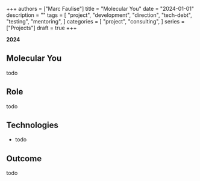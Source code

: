 +++
authors = ["Marc Faulise"]
title = "Molecular You"
date = "2024-01-01"
description = ""
tags = [
    "project",
    "development",
    "direction",
    "tech-debt",
    "testing",
    "mentoring",
]
categories = [
    "project",
    "consulting",
]
series = ["Projects"]
draft = true
+++

**2024**

## Molecular You

todo

## Role

todo

## Technologies

* todo

## Outcome

todo
